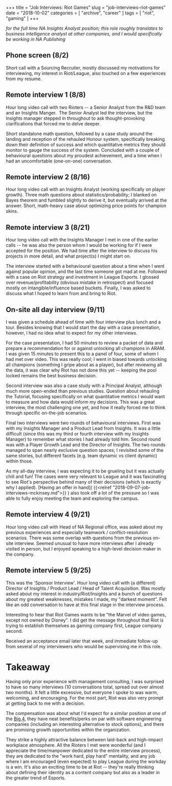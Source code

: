 +++
title = "Job Interviews: Riot Games"
slug = "job-interviews-riot-games"
date = "2018-10-02"
categories = [ "archive", "career" ] 
tags = [ "riot", "gaming" ]
+++

*for the full time NA Insights Analyst position; this role roughly translates to business intelligence analyst at other companies, and I would specifically be working in NA Publishing*

## Phone screen (8/2)

Short call with a Sourcing Recruiter, mostly discussed my motivations for interviewing, my interest in Riot/League, also touched on a few experiences from my resume.

## Remote interview 1 (8/8)

Hour long video call with two Rioters -- a Senior Analyst from the R&D team and an Insights Manger.  The Senior Analyst led the interview, but the Insights manager stepped in throughout to ask thought-provoking clarifications that forced me to delve deeper.

Short standalone math question, followed by a case study around the landing and reception of the rehauled Honour system, specifically breaking down their definition of success and which quantitative metrics they should monitor to gauge the success of the system. Concluded with a couple of behavioural questions about my proudest achievement, and a time when I had an uncomfortable (one-on-one) conversation.

## Remote interview 2 (8/16)

Hour long video call with an Insights Analyst (working specifically on player growth). Three math questions about statistics/probability; I blanked on Bayes theorem and fumbled slightly to derive it, but eventually arrived at the answer. Short, math-heavy case about optimizing price points for champion skins.

## Remote interview 3 (8/21)

Hour long video call with the Insights Manager I met in one of the earlier calls -- he was also the person whom I would be working for if I were accepted for the position. We had time after the interview to discuss his projects in more detail, and what project(s) I might start on.

The interview started with a behavioural question about a time when I went against popular opinion, and the last time someone got mad at me. Followed with a case on Riot strategy and investment in League Esports. I glossed over revenue/profitability (obvious mistake in retrospect) and focused mostly on intangible/influence based buckets. Finally, I was asked to discuss what I hoped to learn from and bring to Riot.

## On-site all day interview (9/11)

I was given a schedule ahead of time with four interview plus lunch and a tour. Besides knowing that I would start the day with a case presentation, however, I had no idea what to expect for my other interviews.

For the case presentation, I had 50 minutes to review a packet of data and prepare a recommendation for or against unlocking all champions in ARAM. I was given 15 minutes to present this to a panel of four, some of whom I had met over video. This was really cool; I went in biased towards unlocking all champions (something I gripe about as a player), but after reviewing all the data, it was clear why Riot has not done this yet -- keeping the pool locked remains the best business decision.

Second interview was also a case study with a Principal Analyst, although much more open-ended than previous studies. Question about rehauling the Tutorial, focusing specifically on what quantitative metrics I would want to measure and how data would inform my decisions. This was a great interview, the most challenging one yet, and how it really forced me to think through specific on-the-job scenarios.

Final two interviews were two rounds of behavioural interviews. First was with my Insights Manager and a Product Lead from Insights. It was a little difficult (since this was my third or fourth interview with my Insights Manager) to remember what stories I had already told him. Second round was with a Player Growth Lead and the Director of Insights. The two rounds managed to span nearly exclusive question spaces; I revisited some of the same stories, but different facets (e.g. team dynamic vs client dynamic) within those.

As my all-day interview, I was expecting it to be grueling but it was actually chill and fun! The cases were very relevant to League and it was fascinating to see Riot's perspective behind many of their decisions (which is exactly why I applied). [Having an offer in hand]( {{<relref "2018-09-07-job-interviews-mckinsey.md">}} ) also took off a lot of the pressure so I was able to fully enjoy meeting the team and exploring the campus.

## Remote interview 4 (9/21)

Hour long video call with Head of NA Regional office, was asked about my previous experiences and especially teamwork / conflict-resolution scenarios. There was some overlap with questions from the previous on-site interview. Seemed unusual to have more interviews after I already visited in person, but I enjoyed speaking to a high-level decision maker in the company.

## Remote interview 5 (9/25)

This was the 'Sponsor Interview'. Hour long video call with (a different) Director of Insights / Product Lead / Head of Talent Acquisition. Was mostly asked about my interest in industry/Riot/Insights and a bunch of questions about my greatest weaknesses, mistakes I made, my "darkest moment". Felt like an odd conversation to have at this final stage in the interview process.

Interesting to hear that Riot Games wants to be "the Marvel of video games, except not owned by Disney". I did get the message throughout that Riot is trying to establish themselves as gaming company first, League company second.

Received an acceptance email later that week, and immediate follow-up from several of my interviewers who would be supervising me in this role.

# Takeaway

Having only prior experience with management consulting, I was surprised to have so many interviews (10 conversations total, spread out over almost two months). It felt a little excessive, but everyone I spoke to was warm, welcoming, and encouraging. For the most part, Riot was also very prompt at getting back to me with a decision.

The compensation was about what I'd expect for a similar position at one of the [Big 4](https://en.wikipedia.org/wiki/Big_Four_accounting_firms), they have neat benefits/perks on par with software engineering companies (including an interesting alternative to stock options), and there are promising growth opportunities within the organization.

They strike a highly attractive balance between laid-back and high-impact workplace atmosphere. All the Rioters I met were wonderful (and I appreciate the time/manpower dedicated to the entire interview process), they are dedicated to the "work hard, play hard" mentality, and any job where I am encouraged (even expected) to play League during the workday is a win. It's also an exciting time to be at Riot -- they're really thinking about defining their identity as a content company but also as a leader in the greater trend of Esports.
